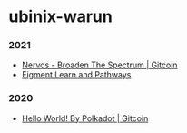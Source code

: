 # ubinix-warun

### 2021
* [Nervos - Broaden The Spectrum | Gitcoin](https://gist.github.com/ubinix-warun/8727840845d6305cc4239c5bee68b6d7)
* [Figment Learn and Pathways](https://gist.github.com/ubinix-warun/c913de919602deadad0e80e03a8f1589)

### 2020
* [Hello World! By Polkadot | Gitcoin](https://gist.github.com/ubinix-warun/09554b22e899fcd913a3773a80d69430)
